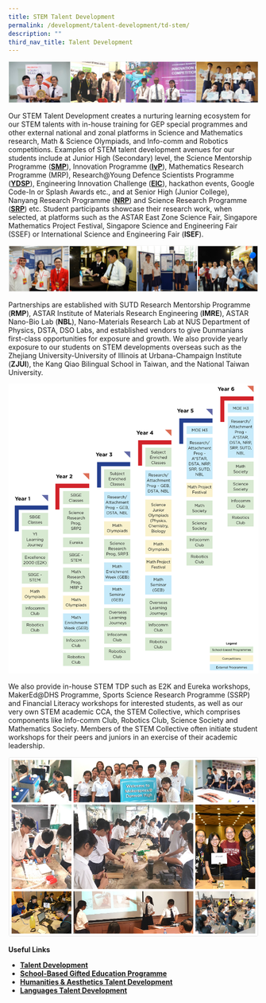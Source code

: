 ```yaml
---
title: STEM Talent Development
permalink: /development/talent-development/td-stem/
description: ""
third_nav_title: Talent Development
---
```

![](/images/Stem2.jpg)

Our STEM Talent Development creates a nurturing learning ecosystem for our STEM talents with in-house training for GEP special programmes and other external national and zonal platforms in Science and Mathematics research, Math & Science Olympiads, and Info-comm and Robotics competitions. Examples of STEM talent development avenues for our students include at Junior High (Secondary) level, the Science Mentorship Programme (**[SMP](https://www.moe.gov.sg/education/programmes/gifted-education-programme/special-programmes/science-mentorship-programmes)**), Innovation Programme (**[IvP](https://www.moe.gov.sg/education/programmes/gifted-education-programme/special-programmes/innovation-programme)**), Mathematics Research Programme (MRP), Research@Young Defence Scientists Programme (**[YDSP](https://www.dsta.gov.sg/join-us/student/young-defence-scientists-programme/)**), Engineering Innovation Challenge (**[EIC](https://www.science.edu.sg/for-schools/competitions/energy-innovation-challenge)**), hackathon events, Google Code-In or Splash Awards etc., and at Senior High (Junior College), Nanyang Research Programme (**[NRP](http://www.ntu.edu.sg/TalentOutreach/NRP/Pages/index.aspx)**) and Science Research Programme (**[SRP](https://www.moe.gov.sg/education/programmes/gifted-education-programme/special-programmes/science-research-programme)**) etc. Student participants showcase their research work, when selected, at platforms such as the ASTAR East Zone Science Fair, Singapore Mathematics Project Festival, Singapore Science and Engineering Fair (SSEF) or International Science and Engineering Fair (**ISEF**).

![](/images/STEM1.jpg)

Partnerships are established with SUTD Research Mentorship Programme (**RMP**), ASTAR Institute of Materials Research Engineering (**IMRE**), ASTAR Nano-Bio Lab (**NBL**), Nano-Materials Research Lab at NUS Department of Physics, DSTA, DSO Labs, and established vendors to give Dunmanians first-class opportunities for exposure and growth. We also provide yearly exposure to our students on STEM developments overseas such as the Zhejiang University-University of Illinois at Urbana-Champaign Institute (**ZJUI**), the Kang Qiao Bilingual School in Taiwan, and the National Taiwan University.

![](/images/DHSSTEMTalentDevelopmentDiagram.png)

We also provide in-house STEM TDP such as E2K and Eureka workshops, MakerEd@DHS Programme, Sports Science Research Programme (SSRP) and Financial Literacy workshops for interested students, as well as our very own STEM academic CCA, the STEM Collective, which comprises components like Info-comm Club, Robotics Club, Science Society and Mathematics Society. Members of the STEM Collective often initiate student workshops for their peers and juniors in an exercise of their academic leadership.

![](/images/Steam3.jpg)

**Useful Links**

*   [**Talent Development**](/development/talent-development/)
*   [**School-Based Gifted Education Programme**](/development/talent-development/td-sbge-programme/)
*   **[Humanities & Aesthetics Talent Development](/development/talent-development/td-humanities-aesthetics-talent-development/)**
*   **[Languages Talent Development](/development/talent-development/td-languages/)**